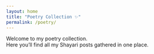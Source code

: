```yaml
---
layout: home
title: "Poetry Collection ✨"
permalink: /poetry/
---
```


Welcome to my poetry collection.  
Here you’ll find all my Shayari posts gathered in one place.
